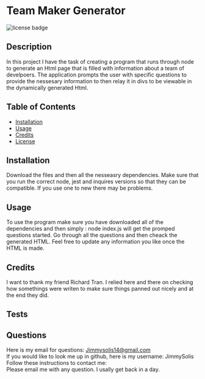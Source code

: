 # Team Maker Generator 
   
![license badge](https://img.shields.io/badge/license--yellow)

  ## Description
  In this project I have the task of creating a program that runs through node to generate an Html page that is filled with information about a team of develpoers. The application prompts the user with specific questions to provide the nessesary information to then relay it in divs to be viewable in the dynamically generated Html.

  ## Table of Contents 
  - [Installation](#installation)
  - [Usage](#usage)
  - [Credits](#credits)
  - [License](#license) 

  ## Installation
  Download the files and then all the nesseasry dependencies. Make sure that you run the correct node, jest and inquires versions so that they can be compatible. If you use one to new there may be problems.

  ## Usage
  To use the program make sure you have downloaded all of the dependencies and then simply : node index.js will get the promped questions started. Go through all the questions and then cheack the generated HTML. Feel free to update any information you like once the HTML is made.

  ## Credits
  I want to thank my friend Richard Tran. I relied here and there on checking how somethings were writen to make sure things panned out nicely and at the end they did.

  

  ## Tests
  

  ## Questions
  Here is my email for questions:  Jimmysolis14@gmail.com
  <br />
  If you would like to look me up in github, here is my username: JimmySolis
  <br />
  Follow these instructions to contact me: <br />
  Please email me with any question. I usally get back in a day.

  